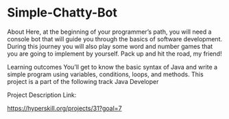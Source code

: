 # Simple-Chatty-Bot

About
Here, at the beginning of your programmer’s path, you will need a console bot that will guide you through the basics of software development. During this journey you will also play some word and number games that you are going to implement by yourself. Pack up and hit the road, my friend!

Learning outcomes
You’ll get to know the basic syntax of Java and write a simple program using variables, conditions, loops, and methods.
This project is a part of the following track
Java Developer

Project Description Link:

https://hyperskill.org/projects/31?goal=7
